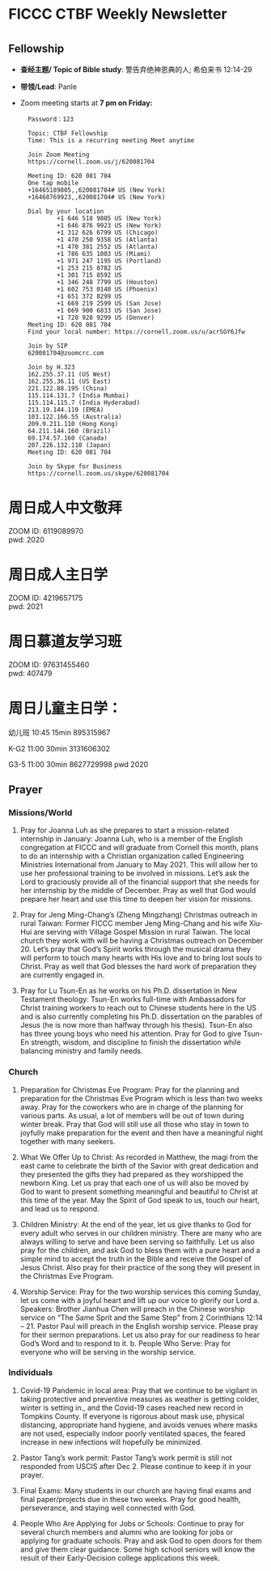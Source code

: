 
# FICCC CTBF Weekly Newsletter 
#
## Fellowship
- **查经主题/ Topic of Bible study**: 警告弃绝神恩典的人; 希伯来书 12:14-29
- **带领/Lead**: Panle
		


- Zoom meeting starts at **7 pm on Friday:**
		
		Password：123

		Topic: CTBF Fellowship
		Time: This is a recurring meeting Meet anytime
		
		Join Zoom Meeting
		https://cornell.zoom.us/j/620081704
		
		Meeting ID: 620 081 704
		One tap mobile
		+16465189805,,620081704# US (New York)
		+16468769923,,620081704# US (New York)
		
		Dial by your location
		        +1 646 518 9805 US (New York)
		        +1 646 876 9923 US (New York)
		        +1 312 626 6799 US (Chicago)
		        +1 470 250 9358 US (Atlanta)
		        +1 470 381 2552 US (Atlanta)
		        +1 786 635 1003 US (Miami)
		        +1 971 247 1195 US (Portland)
		        +1 253 215 8782 US
		        +1 301 715 8592 US
		        +1 346 248 7799 US (Houston)
		        +1 602 753 0140 US (Phoenix)
		        +1 651 372 8299 US
		        +1 669 219 2599 US (San Jose)
		        +1 669 900 6833 US (San Jose)
		        +1 720 928 9299 US (Denver)
		Meeting ID: 620 081 704
		Find your local number: https://cornell.zoom.us/u/acrSGY6Jfw
		
		Join by SIP
		620081704@zoomcrc.com
		
		Join by H.323
		162.255.37.11 (US West)
		162.255.36.11 (US East)
		221.122.88.195 (China)
		115.114.131.7 (India Mumbai)
		115.114.115.7 (India Hyderabad)
		213.19.144.110 (EMEA)
		103.122.166.55 (Australia)
		209.9.211.110 (Hong Kong)
		64.211.144.160 (Brazil)
		69.174.57.160 (Canada)
		207.226.132.110 (Japan)
		Meeting ID: 620 081 704
		
		Join by Skype for Business
		https://cornell.zoom.us/skype/620081704

<!--
# Prayer meeting:
	
** Monthly prayer meeting at 7:30 pm on Wednesday （10/21/2020）:**



Join Zoom Meeting
https://cornell.zoom.us/j/97742522979?pwd=S1dwQUk2QTk0NGIySHRVMTA4L2JTUT09

Meeting ID: 977 4252 2979
Passcode: 123
One tap mobile
+16468769923,,97742522979# US (New York)
+16465189805,,97742522979# US (New York)

Dial by your location
        +1 646 876 9923 US (New York)
        +1 646 518 9805 US (New York)
        +1 470 381 2552 US (Atlanta)
        +1 651 372 8299 US (St. Paul)
        +1 786 635 1003 US (Miami)
        +1 301 715 8592 US (Germantown)
        +1 312 626 6799 US (Chicago)
        +1 470 250 9358 US (Atlanta)
        +1 669 900 6833 US (San Jose)
        +1 720 928 9299 US (Denver)
        +1 971 247 1195 US (Portland)
        +1 253 215 8782 US (Tacoma)
        +1 346 248 7799 US (Houston)
        +1 602 753 0140 US (Phoenix)
        +1 669 219 2599 US (San Jose)
Meeting ID: 977 4252 2979
Find your local number: https://cornell.zoom.us/u/atfiiyOJ

Join by SIP
97742522979@zoomcrc.com

Join by H.323
162.255.37.11 (US West)
162.255.36.11 (US East)
115.114.131.7 (India Mumbai)
115.114.115.7 (India Hyderabad)
213.19.144.110 (Amsterdam Netherlands)
213.244.140.110 (Germany)
103.122.166.55 (Australia)
149.137.40.110 (Singapore)
64.211.144.160 (Brazil)
69.174.57.160 (Canada)
207.226.132.110 (Japan)
Meeting ID: 977 4252 2979
Passcode: 123

Join by Skype for Business
https://cornell.zoom.us/skype/97742522979

-->




# 周日成人中文敬拜      
ZOOM ID: 6119089970     
pwd: 2020

# 周日成人主日学          
ZOOM ID: 4219657175      
pwd: 2021
	
# 周日慕道友学习班      
ZOOM ID: 97631455460   
pwd: 407479

# 周日儿童主日学： 

幼儿班  10:45      15min       895315967

K-G2      11:00      30min       3131606302

G3-5      11:00      30min       8627729998
pwd 2020

## Prayer

### Missions/World 
1) Pray for Joanna Luh as she prepares to start a mission-related internship in January:  Joanna Luh, who is a member of the English congregation at FICCC and will graduate from Cornell this month, plans to do an internship with a Christian organization called Engineering Ministries International from January to May 2021. This will allow her to use her professional training to be involved in missions. Let’s ask the Lord to graciously provide all of the financial support that she needs for her internship by the middle of December. Pray as well that God would prepare her heart and use this time to deepen her vision for missions. 

2) Pray for Jeng Ming-Chang’s (Zheng Mingzhang) Christmas outreach in rural Taiwan: Former FICCC member Jeng Ming-Chang and his wife Xiu-Hui are serving with Village Gospel Mission in rural Taiwan. The local church they work with will be having a Christmas outreach on December 20. Let’s pray that God’s Spirit works through the musical drama they will perform to touch many hearts with His love and to bring lost souls to Christ. Pray as well that God blesses the hard work of preparation they are currently engaged in.

3) Pray for Lu Tsun-En as he works on his Ph.D. dissertation in New Testament theology:  Tsun-En works full-time with Ambassadors for Christ training workers to reach out to Chinese students here in the US and is also currently completing his Ph.D. dissertation on the parables of Jesus (he is now more than halfway through his thesis). Tsun-En also has three young boys who need his attention. Pray for God to give Tsun-En strength, wisdom, and discipline to finish the dissertation while balancing ministry and family needs.



### Church                                                                                                                                                                                                                                                                             
1. Preparation for Christmas Eve Program: Pray for the planning and preparation for the Christmas Eve Program which is less than two weeks away. Pray for the coworkers who are in charge of the planning for various parts. As usual, a lot of members will be out of town during winter break. Pray that God will still use all those who stay in town to joyfully make preparation for the event and then have a meaningful night together with many seekers.

2. What We Offer Up to Christ: As recorded in Matthew, the magi from the east came to celebrate the birth of the Savior with great dedication and they presented the gifts they had prepared as they worshipped the newborn King. Let us pray that each one of us will also be moved by God to want to present something meaningful and beautiful to Christ at this time of the year.  May the Spirit of God speak to us, touch our heart, and lead us to respond.

3. Children Ministry:  At the end of the year, let us give thanks to God for every adult who serves in our children ministry. There are many who are always willing to serve and have been serving so faithfully.  Let us also pray for the children, and ask God to bless them with a pure heart and a simple mind to accept the truth in the Bible and receive the Gospel of Jesus Christ.  Also pray for their practice of the song they will present in the Christmas Eve Program.

4. Worship Service: Pray for the two worship services this coming Sunday, let us come with a joyful heart and lift up our voice to glorify our Lord 
a. Speakers: Brother Jianhua Chen will preach in the Chinese worship service on “The Same Sprit and the Same Step” from 2 Corinthians 12:14 – 21. Pastor Paul will preach in the English worship service. Please pray for their sermon preparations. Let us also pray for our readiness to hear God’s Word and to respond to it.
b. People Who Serve: Pray for everyone who will be serving in the worship service.




### Individuals
1. Covid-19 Pandemic in local area: Pray that we continue to be vigilant in taking protective and preventive measures as weather is getting colder, winter is setting in., and the Covid-19 cases reached new record in Tompkins County. If everyone is rigorous about mask use, physical distancing, appropriate hand hygiene, and avoids venues where masks are not used, especially indoor poorly ventilated spaces, the feared increase in new infections will hopefully be minimized.

2. Pastor Tang’s work permit: Pastor Tang’s work permit is still not responded from USCIS after Dec 2. Please continue to keep it in your prayer. 

3. Final Exams:  Many students in our church are having final exams and final paper/projects due in these two weeks.  Pray for good health, perseverance, and staying well connected with God.

4. People Who Are Applying for Jobs or Schools: Continue to pray for several church members and alumni who are looking for jobs or applying for graduate schools. Pray and ask God to open doors for them and give them clear guidance. Some high school seniors will know the result of their Early-Decision college applications this week.




